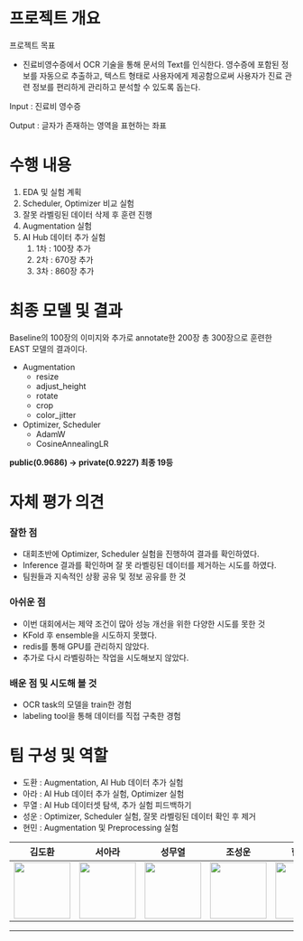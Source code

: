 # 프로젝트 개요

프로젝트 목표

- 진료비영수증에서 OCR 기술을 통해 문서의 Text를 인식한다. 영수증에 포함된 정보를 자동으로 추출하고, 텍스트 형태로 사용자에게 제공함으로써 사용자가 진료 관련 정보를 편리하게 관리하고 분석할 수 있도록 돕는다. 

Input : 진료비 영수증

Output : 글자가 존재하는 영역을 표현하는 좌표

# 수행 내용

1. EDA 및 실험 계획
2. Scheduler, Optimizer 비교 실험
3. 잘못 라벨링된 데이터 삭제 후 훈련 진행
4. Augmentation 실험
5. AI Hub 데이터 추가 실험
    1. 1차 : 100장 추가
    2. 2차 : 670장 추가
    3. 3차 : 860장 추가

# 최종 모델 및 결과

Baseline의 100장의 이미지와 추가로 annotate한 200장 총 300장으로 훈련한 EAST 모델의 결과이다. 

- Augmentation
    - resize
    - adjust_height
    - rotate
    - crop
    - color_jitter
- Optimizer, Scheduler
    - AdamW
    - CosineAnnealingLR

**public(0.9686) → private(0.9227) 최종 19등**


# 자체 평가 의견

### 잘한 점

- 대회초반에 Optimizer, Scheduler 실험을 진행하여 결과를 확인하였다.
- Inference 결과를 확인하며 잘 못 라벨링된 데이터를 제거하는 시도를 하였다.
- 팀원들과 지속적인 상황 공유 및 정보 공유를 한 것

### 아쉬운 점

- 이번 대회에서는 제약 조건이 많아 성능 개선을 위한 다양한 시도를 못한 것
- KFold 후 ensemble을 시도하지 못했다.
- redis를 통해 GPU를 관리하지 않았다.
- 추가로 다시 라벨링하는 작업을 시도해보지 않았다.

### 배운 점 및 시도해 볼 것

- OCR task의 모델을 train한 경험
- labeling tool을 통해 데이터를 직접 구축한 경험

# 팀 구성 및 역할
- 도환 : Augmentation, AI Hub 데이터 추가 실험
- 아라 : AI Hub 데이터 추가 실험, Optimizer 실험
- 무열 : AI Hub 데이터셋 탐색, 추가 실험 피드백하기
- 성운 : Optimizer, Scheduler 실험, 잘못 라벨링된 데이터 확인 후 제거
- 현민 : Augmentation 및 Preprocessing 실험

|김도환 |                                                  서아라|성무열 |                                                  조성운|한현민|
|:--------------------------------------------------------------------------------------------------------------------------------------------------------------------:|:-------------------------------------------------------------------------------------------------------------------------------------------------------------------:|:------------------------------------------------------------------------------------------------------------------------------------------------------------------:|:----------------------------------------------------------------------------------------------------------------------------------------------------------------------:|:----------------------------------------------------------------------------------------------------------------------------------------------------------------------:|
| [<img src="https://avatars.githubusercontent.com/u/121927513?v=4" alt="" style="width:100px;100px;">](https://github.com/rlaehghks5) <br/> | [<img src="https://avatars.githubusercontent.com/u/68554446?v=4" alt="" style="width:100px;100px;">](https://github.com/araseo) <br/> | [<img src="https://avatars.githubusercontent.com/u/62093939?v=4" alt="" style="width:100px;100px;">](https://github.com/noheat61) <br/> |[<img src="https://avatars.githubusercontent.com/u/126544082?v=4" alt="" style="width:100px;100px;">](https://github.com/nebulajo) <br/> | [<img src="https://avatars.githubusercontent.com/u/33598545?s=400&u=d0aaa9e96fd2fa1d0c1aa034d8e9e2c8daf96473&v=4" alt="" style="width:100px;100px;">](https://github.com/Hyunmin-H) <br/> |

****